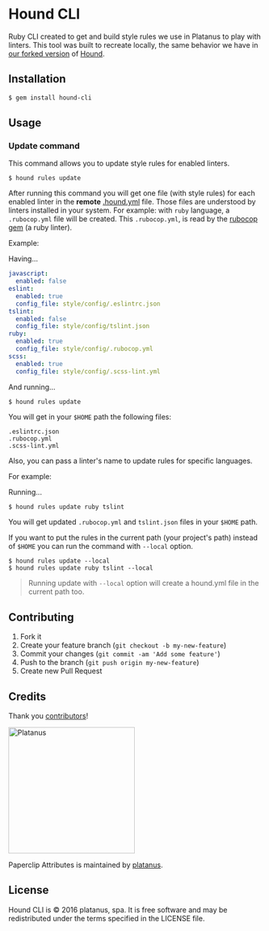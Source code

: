 # Hound CLI

Ruby CLI created to get and build style rules we use in Platanus to play with linters.
This tool was built to recreate locally, the same behavior we have in [our forked version](https://github.com/platanus/hound) of [Hound](https://github.com/houndci/hound).

## Installation

```bash
$ gem install hound-cli
```

## Usage

### Update command

This command allows you to update style rules for enabled linters.

```
$ hound rules update
```

After running this command you will get one file (with style rules) for each enabled linter in the **remote** [.hound.yml](https://raw.githubusercontent.com/platanus/la-guia/master/.hound.yml) file. Those files are understood by linters installed in your system. For example: with `ruby` language, a `.rubocop.yml` file will be created. This `.rubocop.yml`, is read by the [rubocop gem](https://github.com/bbatsov/rubocop) (a ruby linter).

Example:

Having...

```yaml
javascript:
  enabled: false
eslint:
  enabled: true
  config_file: style/config/.eslintrc.json
tslint:
  enabled: false
  config_file: style/config/tslint.json
ruby:
  enabled: true
  config_file: style/config/.rubocop.yml
scss:
  enabled: true
  config_file: style/config/.scss-lint.yml
```

And running...

```bash
$ hound rules update
```

You will get in your `$HOME` path the following files:

```
.eslintrc.json
.rubocop.yml
.scss-lint.yml
```

Also, you can pass a linter's name to update rules for specific languages.

For example:

Running...

```
$ hound rules update ruby tslint
```

You will get updated `.rubocop.yml` and `tslint.json` files in your `$HOME` path.

If you want to put the rules in the current path (your project's path) instead of `$HOME` you can run the command with `--local` option.

```
$ hound rules update --local
$ hound rules update ruby tslint --local
```

> Running update with `--local` option will create a hound.yml file in the current path too.

## Contributing

1. Fork it
2. Create your feature branch (`git checkout -b my-new-feature`)
3. Commit your changes (`git commit -am 'Add some feature'`)
4. Push to the branch (`git push origin my-new-feature`)
5. Create new Pull Request

## Credits

Thank you [contributors](https://github.com/platanus/hound-cli/graphs/contributors)!

<img src="http://platan.us/gravatar_with_text.png" alt="Platanus" width="250"/>

Paperclip Attributes is maintained by [platanus](http://platan.us).

## License

Hound CLI is © 2016 platanus, spa. It is free software and may be redistributed under the terms specified in the LICENSE file.
